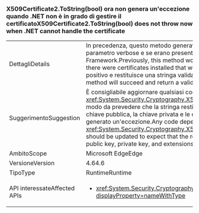 ### <a name="x509certificate2tostringbool-does-not-throw-now-when-net-cannot-handle-the-certificate"></a><span data-ttu-id="1081c-101">X509Certificate2.ToString(bool) ora non genera un'eccezione quando .NET non è in grado di gestire il certificato</span><span class="sxs-lookup"><span data-stu-id="1081c-101">X509Certificate2.ToString(bool) does not throw now when .NET cannot handle the certificate</span></span>

|   |   |
|---|---|
|<span data-ttu-id="1081c-102">Dettagli</span><span class="sxs-lookup"><span data-stu-id="1081c-102">Details</span></span>|<span data-ttu-id="1081c-103">In precedenza, questo metodo generava un'eccezione se veniva passato il valore <code>true</code> per il parametro verbose e se erano presenti certificati installati non supportati da .NET Framework.</span><span class="sxs-lookup"><span data-stu-id="1081c-103">Previously, this method would throw if <code>true</code> was passed for the verbose parameter and there were certificates installed that weren't supported by the .NET Framework.</span></span> <span data-ttu-id="1081c-104">Ora il metodo ha esito positivo e restituisce una stringa valida che omette le parti inaccessibili del certificato.</span><span class="sxs-lookup"><span data-stu-id="1081c-104">Now, the method will succeed and return a valid string that omits the inaccessible portions of the certificate.</span></span>|
|<span data-ttu-id="1081c-105">Suggerimento</span><span class="sxs-lookup"><span data-stu-id="1081c-105">Suggestion</span></span>|<span data-ttu-id="1081c-106">È consigliabile aggiornare qualsiasi codice che dipende da <xref:System.Security.Cryptography.X509Certificates.X509Certificate2.ToString(System.Boolean)> in modo da prevedere che la stringa restituita possa escludere alcuni dati del certificato, ad esempio la chiave pubblica, la chiave privata e le estensioni, in alcuni casi in cui l'API avrebbe precedentemente generato un'eccezione.</span><span class="sxs-lookup"><span data-stu-id="1081c-106">Any code depending on <xref:System.Security.Cryptography.X509Certificates.X509Certificate2.ToString(System.Boolean)> should be updated to expect that the returned string may exclude some certificate data (such as public key, private key, and extensions) in some cases in which the API would have previously thrown.</span></span>|
|<span data-ttu-id="1081c-107">Ambito</span><span class="sxs-lookup"><span data-stu-id="1081c-107">Scope</span></span>|<span data-ttu-id="1081c-108">Microsoft Edge</span><span class="sxs-lookup"><span data-stu-id="1081c-108">Edge</span></span>|
|<span data-ttu-id="1081c-109">Versione</span><span class="sxs-lookup"><span data-stu-id="1081c-109">Version</span></span>|<span data-ttu-id="1081c-110">4.6</span><span class="sxs-lookup"><span data-stu-id="1081c-110">4.6</span></span>|
|<span data-ttu-id="1081c-111">Tipo</span><span class="sxs-lookup"><span data-stu-id="1081c-111">Type</span></span>|<span data-ttu-id="1081c-112">Runtime</span><span class="sxs-lookup"><span data-stu-id="1081c-112">Runtime</span></span>|
|<span data-ttu-id="1081c-113">API interessate</span><span class="sxs-lookup"><span data-stu-id="1081c-113">Affected APIs</span></span>|<ul><li><xref:System.Security.Cryptography.X509Certificates.X509Certificate2.ToString(System.Boolean)?displayProperty=nameWithType></li></ul>|

